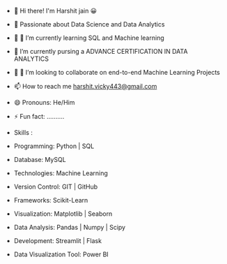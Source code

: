 - 👋 Hi there!  I'm Harshit jain 😀
- 👀 Passionate about Data Science and Data Analytics
- 🌱 🌱 I’m currently learning SQL and Machine learning
-  🔭 I’m currently pursing a ADVANCE CERTIFICATION IN DATA ANALYTICS
- 💞️ 👯 I’m looking to collaborate on end-to-end Machine Learning Projects
- 📫 How to reach me harshit.vicky443@gmail.com
- 😄 Pronouns: He/Him
- ⚡ Fun fact: ..........

- Skills :
- Programming: Python | SQL 
- Database: MySQL 
- Technologies: Machine Learning
- Version Control: GIT | GitHub
- Frameworks: Scikit-Learn 
- Visualization: Matplotlib | Seaborn
- Data Analysis: Pandas | Numpy | Scipy
- Development: Streamlit | Flask
- Data Visualization Tool: Power BI 

<!---
harshitjain1099/harshitjain1099 is a ✨ special ✨ repository because its `README.md` (this file) appears on your GitHub profile.
You can click the Preview link to take a look at your changes.
--->
